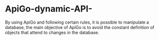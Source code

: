 # ApiGo-dynamic-API-
By using ApiGo and following certain rules, it is possible to manipulate a database, the main objective of ApiGo is to avoid the constant definition of objects that attend to changes in the database.

